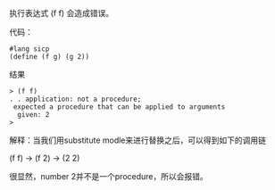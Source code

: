 执行表达式 (f f) 会造成错误。

代码：
```
#lang sicp
(define (f g) (g 2))
```

结果
```
> (f f)
. . application: not a procedure;
 expected a procedure that can be applied to arguments
  given: 2
> 
```

解释：当我们用substitute modle来进行替换之后，可以得到如下的调用链

(f f) -> (f 2) -> (2 2)

很显然，number 2并不是一个procedure，所以会报错。
